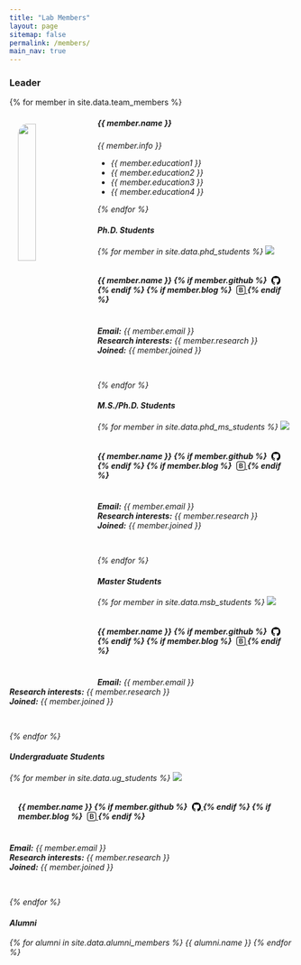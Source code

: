```yaml
---
title: "Lab Members"
layout: page
sitemap: false
permalink: /members/
main_nav: true
---
```


<h3> Leader </h3>

{% for member in site.data.team_members %}

<img src="{{ site.url }}{{ site.baseurl }}/images/members/{{ member.photo }}" class="img-responsive" style="float: left; width: 25%; padding: 3%; border-radius: 35px;" />

<h5>{{ member.name }}</h5>
<i>{{ member.info }}
<ul style="overflow: hidden">
  <li> {{ member.education1 }} </li>
  <li> {{ member.education2 }} </li>
  <li> {{ member.education3 }} </li>
  <li> {{ member.education4 }} </li>
</ul>
{% endfor %}    
<br>
  
<h4> Ph.D. Students </h4>
{% for member in site.data.phd_students %}
  <img src="{{ site.url }}{{ site.baseurl }}/images/members/{{ member.photo }}" class="img-responsive members"/>

  <h5 style="padding: 3%">
    {{ member.name }}
    {% if member.github %}
      <a href="{{ member.github }}" target="_blank" style="margin-left: 5px; color: black;">
        <svg xmlns="http://www.w3.org/2000/svg" width="16" height="16" fill="currentColor"
             class="bi bi-github" viewBox="0 0 16 16"
             style="vertical-align: text-bottom;">
                    <path d="M8 0C3.58 0 0 3.58 0 8c0 3.54 2.29 6.53 5.47 7.59.4.07.55-.17.55-.38
            0-.19-.01-.82-.01-1.49-2.01.37-2.53-.49-2.69-.94-.09-.23-.48-.94-.82-1.13
            -.28-.15-.68-.52-.01-.53.63-.01 1.08.58 1.23.82.72 1.21
            1.87.87 2.33.66.07-.52.28-.87.51-1.07-1.78-.2-3.64-.89-3.64-3.95
            0-.87.31-1.59.82-2.15-.08-.2-.36-1.02.08-2.12
            0 0 .67-.21 2.2.82.64-.18 1.32-.27 2-.27s1.36.09 2 .27
            c1.53-1.04 2.2-.82 2.2-.82.44 1.1.16 1.92.08 2.12
            .51.56.82 1.27.82 2.15 0 3.07-1.87 3.75-3.65 3.95
            .29.25.54.73.54 1.48 0 1.07-.01 1.93-.01 2.2
            0 .21.15.46.55.38A8.01 8.01 0 0 0 16 8c0-4.42-3.58-8-8-8"/>
        </svg>
      </a>
    {% endif %}
    {% if member.blog %}
      <a href="{{ member.blog }}" target="_blank" style="margin-left: 5px; color: black">
<svg xmlns="http://www.w3.org/2000/svg" width="16" height="16" fill="currentColor" class="bi bi-bootstrap" viewBox="0 0 16 16" style="vertical-align: text-bottom;">
  <path d="M5.062 12h3.475c1.804 0 2.888-.908 2.888-2.396 0-1.102-.761-1.916-1.904-2.034v-.1c.832-.14 1.482-.93 1.482-1.816 0-1.3-.955-2.11-2.542-2.11H5.062zm1.313-4.875V4.658h1.78c.973 0 1.542.457 1.542 1.237 0 .802-.604 1.23-1.764 1.23zm0 3.762V8.162h1.822c1.236 0 1.887.463 1.887 1.348 0 .896-.627 1.377-1.811 1.377z"/>
  <path d="M0 4a4 4 0 0 1 4-4h8a4 4 0 0 1 4 4v8a4 4 0 0 1-4 4H4a4 4 0 0 1-4-4zm4-3a3 3 0 0 0-3 3v8a3 3 0 0 0 3 3h8a3 3 0 0 0 3-3V4a3 3 0 0 0-3-3z"/>
</svg>
      </a>
    {% endif %}
  </h5>

<em><strong>Email:</strong> {{ member.email }}</em>
<em><br><strong>Research interests:</strong> {{ member.research }}</em>
<em><br><strong>Joined:</strong> {{ member.joined }}</em>

  <ul style="overflow: hidden">  
  </ul>
  <br>
{% endfor %}
<h4> M.S./Ph.D. Students </h4>
{% for member in site.data.phd_ms_students %}
  <img src="{{ site.url }}{{ site.baseurl }}/images/members/{{ member.photo }}" class="img-responsive members"/>

  <h5 style="padding: 3%">
    {{ member.name }}
    {% if member.github %}
      <a href="{{ member.github }}" target="_blank" style="margin-left: 5px; color: black;">
        <svg xmlns="http://www.w3.org/2000/svg" width="16" height="16" fill="currentColor"
             class="bi bi-github" viewBox="0 0 16 16"
             style="vertical-align: text-bottom;">
                    <path d="M8 0C3.58 0 0 3.58 0 8c0 3.54 2.29 6.53 5.47 7.59.4.07.55-.17.55-.38
            0-.19-.01-.82-.01-1.49-2.01.37-2.53-.49-2.69-.94-.09-.23-.48-.94-.82-1.13
            -.28-.15-.68-.52-.01-.53.63-.01 1.08.58 1.23.82.72 1.21
            1.87.87 2.33.66.07-.52.28-.87.51-1.07-1.78-.2-3.64-.89-3.64-3.95
            0-.87.31-1.59.82-2.15-.08-.2-.36-1.02.08-2.12
            0 0 .67-.21 2.2.82.64-.18 1.32-.27 2-.27s1.36.09 2 .27
            c1.53-1.04 2.2-.82 2.2-.82.44 1.1.16 1.92.08 2.12
            .51.56.82 1.27.82 2.15 0 3.07-1.87 3.75-3.65 3.95
            .29.25.54.73.54 1.48 0 1.07-.01 1.93-.01 2.2
            0 .21.15.46.55.38A8.01 8.01 0 0 0 16 8c0-4.42-3.58-8-8-8"/>
        </svg>
      </a>
    {% endif %}
    {% if member.blog %}
      <a href="{{ member.blog }}" target="_blank" style="margin-left: 5px; color: black">
 <svg xmlns="http://www.w3.org/2000/svg" width="16" height="16" fill="currentColor" class="bi bi-bootstrap" viewBox="0 0 16 16" style="vertical-align: text-bottom;">
  <path d="M5.062 12h3.475c1.804 0 2.888-.908 2.888-2.396 0-1.102-.761-1.916-1.904-2.034v-.1c.832-.14 1.482-.93 1.482-1.816 0-1.3-.955-2.11-2.542-2.11H5.062zm1.313-4.875V4.658h1.78c.973 0 1.542.457 1.542 1.237 0 .802-.604 1.23-1.764 1.23zm0 3.762V8.162h1.822c1.236 0 1.887.463 1.887 1.348 0 .896-.627 1.377-1.811 1.377z"/>
  <path d="M0 4a4 4 0 0 1 4-4h8a4 4 0 0 1 4 4v8a4 4 0 0 1-4 4H4a4 4 0 0 1-4-4zm4-3a3 3 0 0 0-3 3v8a3 3 0 0 0 3 3h8a3 3 0 0 0 3-3V4a3 3 0 0 0-3-3z"/>
</svg>
      </a>
    {% endif %}
  </h5>

<em><strong>Email:</strong> {{ member.email }}</em>
<em><br><strong>Research interests:</strong> {{ member.research }}</em>
<em><br><strong>Joined:</strong> {{ member.joined }}</em>

  <ul style="overflow: hidden">  
  </ul>
  <br>
{% endfor %}
<h4> Master Students </h4>
{% for member in site.data.msb_students %}
  <img src="{{ site.url }}{{ site.baseurl }}/images/members/{{ member.photo }}" class="img-responsive members"/>

  <h5 style="padding: 3%">
    {{ member.name }}
    {% if member.github %}
      <a href="{{ member.github }}" target="_blank" style="margin-left: 5px; color: black;">
        <svg xmlns="http://www.w3.org/2000/svg" width="16" height="16" fill="currentColor"
             class="bi bi-github" viewBox="0 0 16 16"
             style="vertical-align: text-bottom;">
                    <path d="M8 0C3.58 0 0 3.58 0 8c0 3.54 2.29 6.53 5.47 7.59.4.07.55-.17.55-.38
            0-.19-.01-.82-.01-1.49-2.01.37-2.53-.49-2.69-.94-.09-.23-.48-.94-.82-1.13
            -.28-.15-.68-.52-.01-.53.63-.01 1.08.58 1.23.82.72 1.21
            1.87.87 2.33.66.07-.52.28-.87.51-1.07-1.78-.2-3.64-.89-3.64-3.95
            0-.87.31-1.59.82-2.15-.08-.2-.36-1.02.08-2.12
            0 0 .67-.21 2.2.82.64-.18 1.32-.27 2-.27s1.36.09 2 .27
            c1.53-1.04 2.2-.82 2.2-.82.44 1.1.16 1.92.08 2.12
            .51.56.82 1.27.82 2.15 0 3.07-1.87 3.75-3.65 3.95
            .29.25.54.73.54 1.48 0 1.07-.01 1.93-.01 2.2
            0 .21.15.46.55.38A8.01 8.01 0 0 0 16 8c0-4.42-3.58-8-8-8"/>
        </svg>
      </a>
    {% endif %}
    {% if member.blog %}
      <a href="{{ member.blog }}" target="_blank" style="margin-left: 5px; color: black">
 <svg xmlns="http://www.w3.org/2000/svg" width="16" height="16" fill="currentColor" class="bi bi-bootstrap" viewBox="0 0 16 16" style="vertical-align: text-bottom;">
  <path d="M5.062 12h3.475c1.804 0 2.888-.908 2.888-2.396 0-1.102-.761-1.916-1.904-2.034v-.1c.832-.14 1.482-.93 1.482-1.816 0-1.3-.955-2.11-2.542-2.11H5.062zm1.313-4.875V4.658h1.78c.973 0 1.542.457 1.542 1.237 0 .802-.604 1.23-1.764 1.23zm0 3.762V8.162h1.822c1.236 0 1.887.463 1.887 1.348 0 .896-.627 1.377-1.811 1.377z"/>
  <path d="M0 4a4 4 0 0 1 4-4h8a4 4 0 0 1 4 4v8a4 4 0 0 1-4 4H4a4 4 0 0 1-4-4zm4-3a3 3 0 0 0-3 3v8a3 3 0 0 0 3 3h8a3 3 0 0 0 3-3V4a3 3 0 0 0-3-3z"/>
</svg>
      </a>
    {% endif %}
  </h5>

<em><strong>Email:</strong> {{ member.email }}</em>
<em><br><strong>Research interests:</strong> {{ member.research }}</em>
<em><br><strong>Joined:</strong> {{ member.joined }}</em>

  <ul style="overflow: hidden">  
  </ul>
  <br>
{% endfor %}

<h4> Undergraduate Students </h4>
{% for member in site.data.ug_students %}
  <img src="{{ site.url }}{{ site.baseurl }}/images/members/{{ member.photo }}" class="img-responsive members"/>

  <h5 style="padding: 3%">
    {{ member.name }}
    {% if member.github %}
      <a href="{{ member.github }}" target="_blank" style="margin-left: 5px; color: black;">
        <svg xmlns="http://www.w3.org/2000/svg"
             width="16" height="16" fill="currentColor"
             class="bi bi-github" viewBox="0 0 16 16"
             style="vertical-align: text-bottom;">
          <path d="M8 0C3.58 0 0 3.58 0 8c0 3.54 2.29 6.53 5.47 7.59.4.07.55-.17.55-.38
            0-.19-.01-.82-.01-1.49-2.01.37-2.53-.49-2.69-.94-.09-.23-.48-.94-.82-1.13
            -.28-.15-.68-.52-.01-.53.63-.01 1.08.58 1.23.82.72 1.21
            1.87.87 2.33.66.07-.52.28-.87.51-1.07-1.78-.2-3.64-.89-3.64-3.95
            0-.87.31-1.59.82-2.15-.08-.2-.36-1.02.08-2.12
            0 0 .67-.21 2.2.82.64-.18 1.32-.27 2-.27s1.36.09 2 .27
            c1.53-1.04 2.2-.82 2.2-.82.44 1.1.16 1.92.08 2.12
            .51.56.82 1.27.82 2.15 0 3.07-1.87 3.75-3.65 3.95
            .29.25.54.73.54 1.48 0 1.07-.01 1.93-.01 2.2
            0 .21.15.46.55.38A8.01 8.01 0 0 0 16 8c0-4.42-3.58-8-8-8"/>
        </svg>
      </a>
    {% endif %}
    {% if member.blog %}
      <a href="{{ member.blog }}" target="_blank" style="margin-left: 5px; color: black">
<svg xmlns="http://www.w3.org/2000/svg" width="16" height="16" fill="currentColor" class="bi bi-bootstrap" viewBox="0 0 16 16" style="vertical-align: text-bottom;">
  <path d="M5.062 12h3.475c1.804 0 2.888-.908 2.888-2.396 0-1.102-.761-1.916-1.904-2.034v-.1c.832-.14 1.482-.93 1.482-1.816 0-1.3-.955-2.11-2.542-2.11H5.062zm1.313-4.875V4.658h1.78c.973 0 1.542.457 1.542 1.237 0 .802-.604 1.23-1.764 1.23zm0 3.762V8.162h1.822c1.236 0 1.887.463 1.887 1.348 0 .896-.627 1.377-1.811 1.377z"/>
  <path d="M0 4a4 4 0 0 1 4-4h8a4 4 0 0 1 4 4v8a4 4 0 0 1-4 4H4a4 4 0 0 1-4-4zm4-3a3 3 0 0 0-3 3v8a3 3 0 0 0 3 3h8a3 3 0 0 0 3-3V4a3 3 0 0 0-3-3z"/>
</svg>
      </a>
    {% endif %}
  </h5>

<em><strong>Email:</strong> {{ member.email }}</em>
<em><br><strong>Research interests:</strong> {{ member.research }}</em>
<em><br><strong>Joined:</strong> {{ member.joined }}</em>

  <ul style="overflow: hidden">  
  </ul>
  <br>
{% endfor %}

<br>
<h4> Alumni </h4>
{% for alumni in site.data.alumni_members %}
<em>{{ alumni.name }}</em>
{% endfor %}
